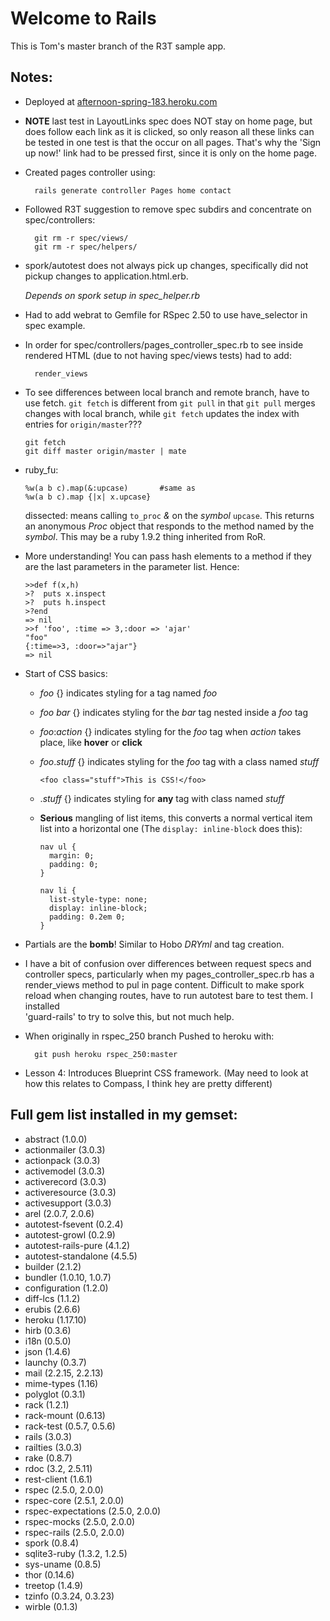 # Welcome to Rails #

This is Tom's master branch of the R3T sample app.

## Notes: ##

* Deployed at [afternoon-spring-183.heroku.com](http://afternoon-spring-183.heroku.com)

* __NOTE__ last test in LayoutLinks spec does NOT stay on home page, but does follow each
  link as it is clicked, so only reason all these links can be tested in one test is that the
  occur on all pages.  That's why the 'Sign up now!' link had to be pressed first, since it
  is only on the home page.

* Created pages controller using:

		rails generate controller Pages home contact

* Followed R3T suggestion to remove spec subdirs and concentrate on spec/controllers:
		 
		git rm -r spec/views/
		git rm -r spec/helpers/

* spork/autotest does not always pick up changes, specifically did not pickup 
  changes to application.html.erb. 

	_Depends on spork setup in spec\_helper.rb_

* Had to add webrat to Gemfile for RSpec 2.50 to use have\_selector in spec example.
* In order for spec/controllers/pages\_controller\_spec.rb to see inside rendered HTML
  (due to not having spec/views tests) had to add:

		render_views

*	To see differences between local branch and remote branch, have to use fetch.  `git fetch` is 
  different from `git pull` in that `git pull` merges changes with local branch, while `git fetch` 
	updates the index with entries for `origin/master`???

		git fetch
		git diff master origin/master | mate

*	ruby\_fu:

		%w(a b c).map(&:upcase)       #same as
		%w(a b c).map {|x| x.upcase}
		
	dissected: means calling `to_proc` *&* on the *symbol* `upcase`. This returns an anonymous *Proc*
  object that responds to the method named by the *symbol*.  This may be a ruby 1.9.2 thing
 	inherited from RoR.

*	More understanding!  You can pass hash elements to a method if they are the last parameters
	in the parameter list. Hence:

		>>def f(x,h)
		>?  puts x.inspect
		>?  puts h.inspect
		>?end
		=> nil
		>>f 'foo', :time => 3,:door => 'ajar'
		"foo"
		{:time=>3, :door=>"ajar"}
		=> nil

*	Start of CSS basics:

	*	_foo_ {} indicates styling for a tag named _foo_
	*	_foo_ _bar_ {} indicates styling for the _bar_ tag nested inside a _foo_ tag
	*	_foo_:_action_ {} indicates styling for the _foo_ tag when _action_ takes place, like __hover__ or __click__
	*	_foo_._stuff_ {} indicates styling for the _foo_ tag with a class named _stuff_
			
			<foo class="stuff">This is CSS!</foo>

	*	._stuff_ {} indicates styling for **any** tag with class named _stuff_
	*	**Serious** mangling of list items, this converts a normal vertical item list into a horizontal one (The `display: inline-block` does this):
			
			nav ul {
			  margin: 0;
			  padding: 0;
			}

			nav li {
			  list-style-type: none;
			  display: inline-block;
			  padding: 0.2em 0;
			}

* Partials are the **bomb**!  Similar to Hobo _DRYml_ and tag creation.

* I have a bit of confusion over differences between request specs and controller specs, particularly
	when my pages\_controller\_spec.rb has a render\_views method to pul in page content.  Difficult to 
	make spork reload when changing routes, have to run autotest bare to test them.  I installed 	
	'guard-rails' to try to solve this, but not much help.

* When originally in rspec\_250 branch Pushed to heroku with:
		
		git push heroku rspec_250:master

*	Lesson 4: Introduces Blueprint CSS framework.  (May need to look at how this relates to Compass, I think hey are pretty different)
		
## Full gem list installed in my gemset: ##

* abstract (1.0.0)
* actionmailer (3.0.3)
* actionpack (3.0.3)
* activemodel (3.0.3)
* activerecord (3.0.3)
* activeresource (3.0.3)
* activesupport (3.0.3)
* arel (2.0.7, 2.0.6)
* autotest-fsevent (0.2.4)
* autotest-growl (0.2.9)
* autotest-rails-pure (4.1.2)
* autotest-standalone (4.5.5)
* builder (2.1.2)
* bundler (1.0.10, 1.0.7)
* configuration (1.2.0)
* diff-lcs (1.1.2)
* erubis (2.6.6)
* heroku (1.17.10)
* hirb (0.3.6)
* i18n (0.5.0)
* json (1.4.6)
* launchy (0.3.7)
* mail (2.2.15, 2.2.13)
* mime-types (1.16)
* polyglot (0.3.1)
* rack (1.2.1)
* rack-mount (0.6.13)
* rack-test (0.5.7, 0.5.6)
* rails (3.0.3)
* railties (3.0.3)
* rake (0.8.7)
* rdoc (3.2, 2.5.11)
* rest-client (1.6.1)
* rspec (2.5.0, 2.0.0)
* rspec-core (2.5.1, 2.0.0)
* rspec-expectations (2.5.0, 2.0.0)
* rspec-mocks (2.5.0, 2.0.0)
* rspec-rails (2.5.0, 2.0.0)
* spork (0.8.4)
* sqlite3-ruby (1.3.2, 1.2.5)
* sys-uname (0.8.5)
* thor (0.14.6)
* treetop (1.4.9)
* tzinfo (0.3.24, 0.3.23)
* wirble (0.1.3)
